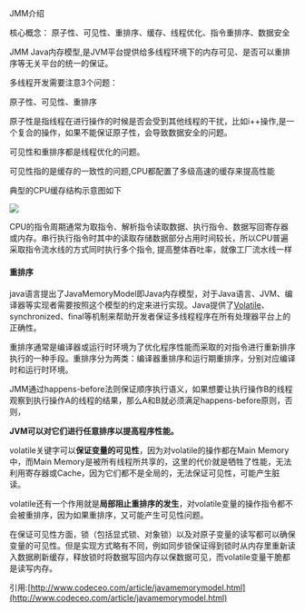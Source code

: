 JMM介绍

核心概念： 原子性、可见性、重排序、缓存、线程优化、指令重排序、数据安全

JMM Java内存模型,是JVM平台提供给多线程环境下的内存可见、是否可以重排序等无关平台的统一的保证。

多线程开发需要注意3个问题：

原子性、可见性、重排序

原子性是指线程在进行操作的时候是否会受到其他线程的干扰，比如i++操作,是一个复合的操作，如果不能保证原子性，会导致数据安全的问题。

可见性和重排序都是线程优化的问题。

可见性指的是缓存的一致性的问题,CPU都配置了多级高速的缓存来提高性能

典型的CPU缓存结构示意图如下

![](http://static.codeceo.com/images/2017/05/cpu-arch.png)

CPU的指令周期通常为取指令、解析指令读取数据、执行指令、数据写回寄存器或内存。串行执行指令时其中的读取存储数据部分占用时间较长，所以CPU普遍采取指令流水线的方式同时执行多个指令, 提高整体吞吐率，就像工厂流水线一样

#### 重排序

java语言提出了JavaMemoryModel即Java内存模型，对于Java语言、JVM、编译器等实现者需要按照这个模型的约定来进行实现。Java提供了[Volatile](http://www.codeceo.com/article/java-volatile-var.html)、synchronized、final等机制来帮助开发者保证多线程程序在所有处理器平台上的正确性。

重排序通常是编译器或运行时环境为了优化程序性能而采取的对指令进行重新排序执行的一种手段。重排序分为两类：编译器重排序和运行期重排序，分别对应编译时和运行时环境。

JMM通过happens-before法则保证顺序执行语义，如果想要让执行操作B的线程观察到执行操作A的线程的结果，那么A和B就必须满足happens-before原则，否则，

**JVM可以对它们进行任意排序以提高程序性能。**

volatile关键字可以**保证变量的可见性**，因为对volatile的操作都在Main Memory中，而Main Memory是被所有线程所共享的，这里的代价就是牺牲了性能，无法利用寄存器或Cache，因为它们都不是全局的，无法保证可见性，可能产生脏读。

volatile还有一个作用就是**局部阻止重排序的发生**，对volatile变量的操作指令都不会被重排序，因为如果重排序，又可能产生可见性问题。

在保证可见性方面，锁（包括显式锁、对象锁）以及对原子变量的读写都可以确保变量的可见性。但是实现方式略有不同，例如同步锁保证得到锁时从内存里重新读入数据刷新缓存，释放锁时将数据写回内存以保数据可见，而volatile变量干脆都是读写内存。

引用:[http://www.codeceo.com/article/javamemorymodel.html](http://www.codeceo.com/article/javamemorymodel.html)

